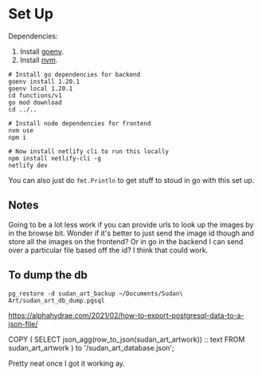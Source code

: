 # Set Up

Dependencies:

1. Install [goenv](https://github.com/syndbg/goenv).
2. Install [nvm](https://github.com/nvm-sh/nvm).

```shell
# Install go dependencies for backend
goenv install 1.20.1
goenv local 1.20.1
cd functions/v1
go mod download
cd ../..

# Install node dependencies for frontend
nvm use
npm i

# Now install netlify cli to run this locally
npm install netlify-cli -g
netlify dev
```

You can also just do `fmt.Println` to get stuff to stoud in go with this set up.

## Notes

Going to be a lot less work if you can provide urls to look up the images by in the browse bit.
Wonder if it's better to just send the image id though and store all the images on the frontend?
Or in go in the backend I can send over a particular file based off the id? I think that could work.

## To dump the db

`pg_restore -d sudan_art_backup ~/Documents/Sudan\ Art/sudan_art_db_dump.pgsql`

https://alphahydrae.com/2021/02/how-to-export-postgresql-data-to-a-json-file/

COPY (
SELECT json_agg(row_to_json(sudan_art_artwork)) :: text
FROM sudan_art_artwork
) to '<User Home>/sudan_art_database.json';

Pretty neat once I got it working ay.
